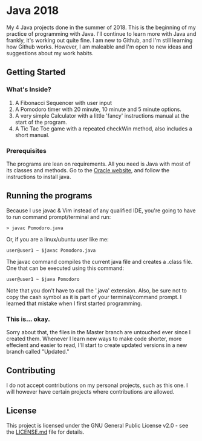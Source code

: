 # Java 2018
  My 4 Java projects done in the summer of 2018. This is the beginning of my practice of programming with Java.
I'll continue to learn more with Java and frankly, it's working out quite fine. I am new to Github, and I'm still learning how Github
works. However, I am maleable and I'm open to new ideas and suggestions about my work habits. 

## Getting Started
### What's Inside?
1. A Fibonacci Sequencer with user input 
2. A Pomodoro timer with 20 minute, 10 minute and 5 minute options.
3. A very simple Calculator with a little 'fancy' instructions manual at the start of the program.
4. A Tic Tac Toe game with a repeated checkWin method, also includes a short manual.

### Prerequisites
The programs are lean on requirements. All you need is Java with most of its classes and methods.
Go to the [Oracle website](http://www.oracle.com/technetwork/java/javase/downloads/jdk8-downloads-2133151.html), and follow the instructions to install java. 

## Running the programs
Because I use javac & Vim instead of any qualified IDE, you're going to have to run command prompt/terminal and run:
```
> javac Pomodoro.java
```
Or, if you are a linux/ubuntu user like me:
```
user@user1 ~ $javac Pomodoro.java
```
The javac command compiles the current java file and creates a .class file. One that can be executed using this command:
```
user@user1 ~ $java Pomodoro
```
Note that you don't have to call the '.java' extension.
Also, be sure not to copy the cash symbol as it is part of your terminal/command prompt. I learned that mistake when I first started
programming.

### This is... okay.
Sorry about that, the files in the Master branch are untouched ever since I created them. Whenever I learn new ways to make code shorter,
more effecient and easier to read, I'll start to create updated versions in a new branch called "Updated."

## Contributing
I do not accept contributions on my personal projects, such as this one.
I will however have certain projects where contributions are allowed.

## License
This project is licensed under the GNU General Public License v2.0 - see the [LICENSE.md](LICENSE.md) file for details.

